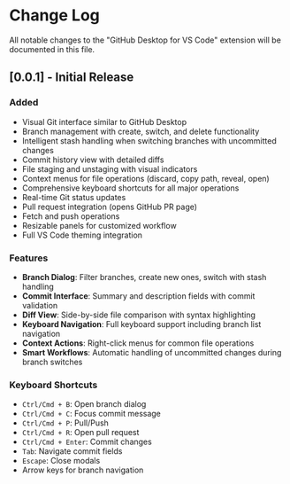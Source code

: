 # Change Log

All notable changes to the "GitHub Desktop for VS Code" extension will be documented in this file.

## [0.0.1] - Initial Release

### Added
- Visual Git interface similar to GitHub Desktop
- Branch management with create, switch, and delete functionality
- Intelligent stash handling when switching branches with uncommitted changes
- Commit history view with detailed diffs
- File staging and unstaging with visual indicators
- Context menus for file operations (discard, copy path, reveal, open)
- Comprehensive keyboard shortcuts for all major operations
- Real-time Git status updates
- Pull request integration (opens GitHub PR page)
- Fetch and push operations
- Resizable panels for customized workflow
- Full VS Code theming integration

### Features
- **Branch Dialog**: Filter branches, create new ones, switch with stash handling
- **Commit Interface**: Summary and description fields with commit validation
- **Diff View**: Side-by-side file comparison with syntax highlighting
- **Keyboard Navigation**: Full keyboard support including branch list navigation
- **Context Actions**: Right-click menus for common file operations
- **Smart Workflows**: Automatic handling of uncommitted changes during branch switches

### Keyboard Shortcuts
- `Ctrl/Cmd + B`: Open branch dialog
- `Ctrl/Cmd + C`: Focus commit message
- `Ctrl/Cmd + P`: Pull/Push
- `Ctrl/Cmd + R`: Open pull request
- `Ctrl/Cmd + Enter`: Commit changes
- `Tab`: Navigate commit fields
- `Escape`: Close modals
- Arrow keys for branch navigation